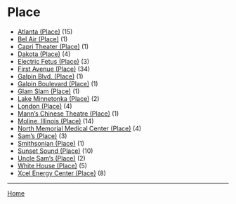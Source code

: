 # Place

  * [Atlanta (Place)](./place/atlanta/) (15)
  * [Bel Air (Place)](./place/bel-air/) (1)
  * [Capri Theater  (Place)](./place/capri-theater/) (1)
  * [Dakota (Place)](./place/dakota/) (4)
  * [Electric Fetus (Place)](./place/electric-fetus/) (3)
  * [First Avenue (Place)](./place/first-avenue/) (34)
  * [Galpin Blvd. (Place)](./place/galpin-blvd/) (1)
  * [Galpin Boulevard (Place)](./place/galpin-boulevard/) (1)
  * [Glam Slam (Place)](./place/glam-slam/) (1)
  * [Lake Minnetonka (Place)](./place/lake-minnetonka/) (2)
  * [London (Place)](./place/london/) (4)
  * [Mann’s Chinese Theatre (Place)](./place/mann-s-chinese-theatre/) (1)
  * [Moline, Illinois (Place)](./place/moline-illinois/) (14)
  * [North Memorial Medical Center (Place)](./place/north-memorial-medical-center/) (4)
  * [Sam’s (Place)](./place/sam-s/) (3)
  * [Smithsonian (Place)](./place/smithsonian/) (1)
  * [Sunset Sound (Place)](./place/sunset-sound/) (10)
  * [Uncle Sam’s (Place)](./place/uncle-sam-s/) (2)
  * [White House (Place)](./place/white-house/) (5)
  * [Xcel Energy Center (Place)](./place/xcel-energy-center/) (8)

----

[Home](../)
